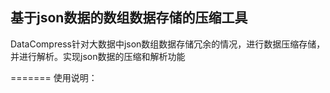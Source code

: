 基于json数据的数组数据存储的压缩工具
------------------------------------
DataCompress针对大数据中json数组数据存储冗余的情况，进行数据压缩存储，并进行解析。实现json数据的压缩和解析功能

=======
使用说明：
